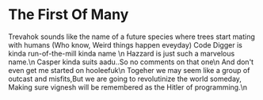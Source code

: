 # The First Of Many
Trevahok sounds like the name of a future species where trees start mating with humans (Who know, Weird things happen eveyday)
Code Digger is kinda run-of-the-mill kinda name \n
Hazzard is just such a marvelous name.\n
Casper kinda suits aadu..So no comments on that one\n
And don't even get me started on hooleefuk\n
Togeher we may seem like a group of outcast and misfits,But we are going to revolutinize the world someday, Making sure vignesh will be remembered as the Hitler of programming.\n

